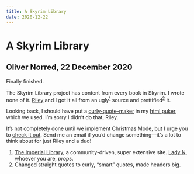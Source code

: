 ```yaml
---
title: A Skyrim Library
date: 2020-12-22
---
```


# A Skyrim Library
## Oliver Norred, 22 December 2020

Finally finished.

The Skyrim Library project has content from every book in Skyrim. I wrote none of it. [Riley](https://rileysamuelhuston.com) and I got it all from an ugly<sup><a href="#footnote1">1</a></sup> source and prettified<sup><a href="#footnote2">2</a></sup> it.

Looking back, I should have put a [curly-quote–maker](https://gist.github.com/drdrang/705071) in my [html puker](https://olivernorred.com/misc), which we used. I’m sorry I didn’t do that, Riley.

It’s not completely done until we implement <span class="special-christmas-mode-indicator">Christmas Mode</span>, but I urge you to [check it out](https://skyrimbooksproj.web.app). Send me an email if you’d change something—it’s a lot to think about for just Riley and a dud!


<div class="footnotes">

1. [The Imperial Library](https://www.imperial-library.info/), a community-driven, super extensive site. [Lady N](https://www.imperial-library.info/users/lady-n), whoever you are, *props*.
2.	Changed straight quotes to curly, “smart” quotes, made headers big. 

</div>